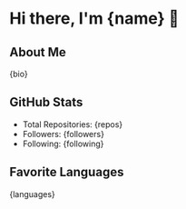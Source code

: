 # Hi there, I'm {name} 👋

## About Me
{bio}

## GitHub Stats
- Total Repositories: {repos}
- Followers: {followers}
- Following: {following}

## Favorite Languages
{languages}
